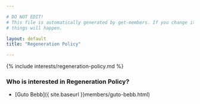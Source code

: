 ```yaml
---

# DO NOT EDIT!
# This file is automatically generated by get-members. If you change it, bad
# things will happen.

layout: default
title: "Regeneration Policy"

---
```


{% include interests/regeneration-policy.md %}

### Who is interested in Regeneration Policy?


* [Guto Bebb]({ site.baseurl }}members/guto-bebb.html)
